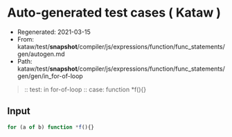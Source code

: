 # Auto-generated test cases ( Kataw )
- Regenerated: 2021-03-15
- From: kataw/test/__snapshot__/compiler/js/expressions/function/func_statements/gen/autogen.md
- Path: kataw/test/__snapshot__/compiler/js/expressions/function/func_statements/gen/gen/in_for-of-loop
> :: test: in for-of-loop
> :: case: function *f(){}
## Input

`````js
for (a of b) function *f(){}
`````
